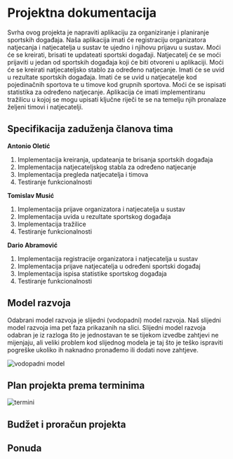 # Projektna dokumentacija

Svrha ovog projekta je napraviti aplikaciju za organiziranje i planiranje sportskih događaja. Naša aplikacija imati će registraciju organizatora natjecanja i natjecatelja u sustav te ujedno i njihovu prijavu u sustav. Moći će se kreirati, brisati te updateati sportski događaji. Natjecatelj će se moći prijaviti u jedan od sportskih događaja koji će biti otvoreni u aplikaciji. Moći će se kreirati natjecateljsko stablo za određeno natjecanje. Imati će se uvid u rezultate sportskih događaja. Imati će se uvid u natjecatelje kod pojedinačnih sportova te u timove kod grupnih sportova. Moći će se ispisati statistika za određeno natjecanje. Aplikacija će imati implementiranu tražilicu u kojoj se mogu upisati ključne riječi te se na temelju njih pronalaze željeni timovi i natjecatelji. 

## Specifikacija zaduženja članova tima

**Antonio Oletić**
1. Implementacija kreiranja, updateanja te brisanja sportskih događaja 
1. Implementacija natjecateljskog stabla za određeno natjecanje
1. Implementacija pregleda natjecatelja i timova
1. Testiranje funkcionalnosti

 

**Tomislav Musić**
1. Implementacija prijave organizatora i natjecatelja u sustav
1. Implementacija uvida u rezultate sportskog događaja
1. Implementacija tražilice
1. Testiranje funkcionalnosti
 


**Dario Abramović**
1. Implementacija registracije organizatora i natjecatelja u sustav
1. Implementacija prijave natjecatelja u određeni sportski događaj
1. Implementacija ispisa statistike sportskog događaja
1. Testiranje funkcionalnosti


## Model razvoja

Odabrani model razvoja je slijedni (vodopadni) model razvoja. Naš slijedni model razvoja ima pet faza prikazanih na slici. Slijedni model razvoja odabran je iz razloga što je jednostavan te se tijekom izvedbe zahtjevi ne mijenjaju, ali veliki problem kod slijednog modela je taj što je teško ispraviti pogreške ukoliko ih naknadno pronađemo ili dodati nove zahtjeve.

![vodopadni model](https://github.com/foivz/r20--aoletic-tmusic-dabramov1/blob/master/Dijagrami/VodopadniModel.png)

## Plan projekta prema terminima

![termini](https://github.com/foivz/r20--aoletic-tmusic-dabramov1/blob/master/Dijagrami/Termini.PNG)
## Budžet i proračun projekta

## Ponuda
